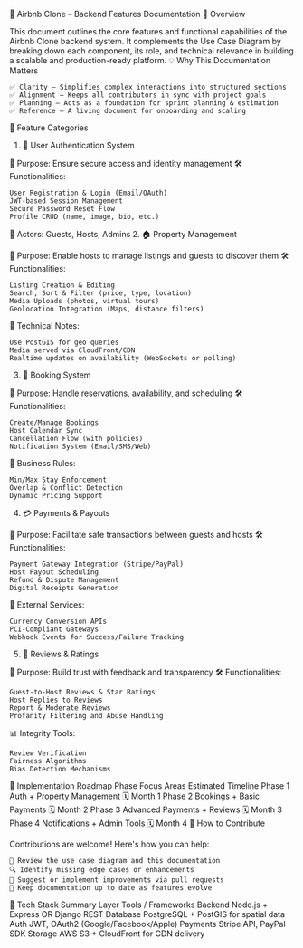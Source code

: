 🏡 Airbnb Clone – Backend Features Documentation
📘 Overview

This document outlines the core features and functional capabilities of the Airbnb Clone backend system. It complements the Use Case Diagram by breaking down each component, its role, and technical relevance in building a scalable and production-ready platform.
💡 Why This Documentation Matters

    ✅ Clarity – Simplifies complex interactions into structured sections
    ✅ Alignment – Keeps all contributors in sync with project goals
    ✅ Planning – Acts as a foundation for sprint planning & estimation
    ✅ Reference – A living document for onboarding and scaling

🔑 Feature Categories
1. 🔐 User Authentication System

🎯 Purpose: Ensure secure access and identity management
🛠️ Functionalities:

    User Registration & Login (Email/OAuth)
    JWT-based Session Management
    Secure Password Reset Flow
    Profile CRUD (name, image, bio, etc.)

👥 Actors: Guests, Hosts, Admins
2. 🏠 Property Management

🎯 Purpose: Enable hosts to manage listings and guests to discover them
🛠️ Functionalities:

    Listing Creation & Editing
    Search, Sort & Filter (price, type, location)
    Media Uploads (photos, virtual tours)
    Geolocation Integration (Maps, distance filters)

🧠 Technical Notes:

    Use PostGIS for geo queries
    Media served via CloudFront/CDN
    Realtime updates on availability (WebSockets or polling)

3. 📅 Booking System

🎯 Purpose: Handle reservations, availability, and scheduling
🛠️ Functionalities:

    Create/Manage Bookings
    Host Calendar Sync
    Cancellation Flow (with policies)
    Notification System (Email/SMS/Web)

📐 Business Rules:

    Min/Max Stay Enforcement
    Overlap & Conflict Detection
    Dynamic Pricing Support

4. 💳 Payments & Payouts

🎯 Purpose: Facilitate safe transactions between guests and hosts
🛠️ Functionalities:

    Payment Gateway Integration (Stripe/PayPal)
    Host Payout Scheduling
    Refund & Dispute Management
    Digital Receipts Generation

🔗 External Services:

    Currency Conversion APIs
    PCI-Compliant Gateways
    Webhook Events for Success/Failure Tracking

5. 🌟 Reviews & Ratings

🎯 Purpose: Build trust with feedback and transparency
🛠️ Functionalities:

    Guest-to-Host Reviews & Star Ratings
    Host Replies to Reviews
    Report & Moderate Reviews
    Profanity Filtering and Abuse Handling

📊 Integrity Tools:

    Review Verification
    Fairness Algorithms
    Bias Detection Mechanisms

🚀 Implementation Roadmap
Phase 	Focus Areas 	Estimated Timeline
Phase 1 	Auth + Property Management 	🗓️ Month 1
Phase 2 	Bookings + Basic Payments 	🗓️ Month 2
Phase 3 	Advanced Payments + Reviews 	🗓️ Month 3
Phase 4 	Notifications + Admin Tools 	🗓️ Month 4
🤝 How to Contribute

Contributions are welcome! Here's how you can help:

    📌 Review the use case diagram and this documentation
    🔍 Identify missing edge cases or enhancements
    🧠 Suggest or implement improvements via pull requests
    📝 Keep documentation up to date as features evolve

🧰 Tech Stack Summary
Layer 	Tools / Frameworks
Backend 	Node.js + Express OR Django REST
Database 	PostgreSQL + PostGIS for spatial data
Auth 	JWT, OAuth2 (Google/Facebook/Apple)
Payments 	Stripe API, PayPal SDK
Storage 	AWS S3 + CloudFront for CDN delivery
